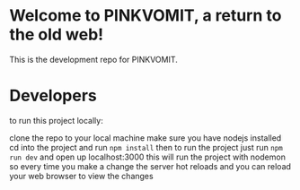 # Welcome to PINKVOMIT, a return to the old web!

This is the development repo for PINKVOMIT.

# Developers

to run this project locally:

clone the repo to your local machine
make sure you have nodejs installed
cd into the project and run `npm install`
then to run the project just run `npm run dev` and open up localhost:3000
this will run the project with nodemon so every time you make a change the server hot reloads and you can reload your web browser to view the changes
